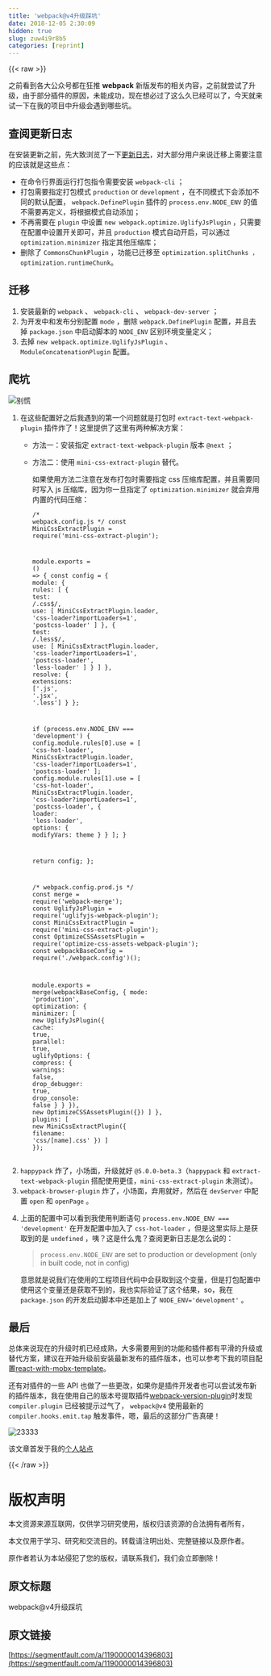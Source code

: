 ```yaml
---
title: 'webpack@v4升级踩坑' 
date: 2018-12-05 2:30:09
hidden: true
slug: zuw4i9r8b5
categories: [reprint]
---
```


{{< raw >}}

                    
<p>之前看到各大公众号都在狂推 <strong>webpack</strong> 新版发布的相关内容，之前就尝试了升级，由于部分插件的原因，未能成功，现在想必过了这么久已经可以了，今天就来试一下在我的项目中升级会遇到哪些坑。</p>
<h2 id="articleHeader0">查阅更新日志</h2>
<p>在安装更新之前，先大致浏览了一下<a href="https://github.com/webpack/webpack/releases/tag/v4.0.0" rel="nofollow noreferrer" target="_blank">更新日志</a>，对大部分用户来说迁移上需要注意的应该就是这些点：</p>
<ul>
<li>在命令行界面运行打包指令需要安装 <code>webpack-cli</code> ；</li>
<li>打包需要指定打包模式 <code>production</code> or <code>development</code> ，在不同模式下会添加不同的默认配置， <code>webpack.DefinePlugin</code> 插件的 <code>process.env.NODE_ENV</code> 的值不需要再定义，将根据模式自动添加；</li>
<li>不再需要在 <code>plugin</code> 中设置 <code>new webpack.optimize.UglifyJsPlugin</code> ，只需要在配置中设置开关即可，并且 <code>production</code> 模式自动开启，可以通过 <code>optimization.minimizer</code> 指定其他压缩库；</li>
<li>删除了 <code>CommonsChunkPlugin</code> ，功能已迁移至 <code>optimization.splitChunks ，</code> <code>optimization.runtimeChunk</code>。</li>
</ul>
<h2 id="articleHeader1">迁移</h2>
<ol>
<li>安装最新的 <code>webpack</code> 、 <code>webpack-cli</code> 、 <code>webpack-dev-server</code> ；</li>
<li>为开发中和发布分别配置 <code>mode</code> ，删除 <code>webpack.DefinePlugin</code> 配置，并且去掉 <code>package.json</code> 中启动脚本的 <code>NODE_ENV</code> 区别环境变量定义；</li>
<li>去掉 <code>new webpack.optimize.UglifyJsPlugin</code> 、 <code>ModuleConcatenationPlugin</code> 配置。</li>
</ol>
<h2 id="articleHeader2">爬坑</h2>
<p><span class="img-wrap"><img data-src="/img/bV8zqy?w=198&amp;h=192" src="https://static.alili.tech/img/bV8zqy?w=198&amp;h=192" alt="别慌" title="别慌" style="cursor: pointer; display: inline;"></span></p>
<ol>
<li>
<p>在这些配置好之后我遇到的第一个问题就是打包时 <code>extract-text-webpack-plugin</code> 插件炸了！这里提供了这里有两种解决方案：</p>
<ul>
<li>方法一：安装指定 <code>extract-text-webpack-plugin</code> 版本 <code>@next</code> ；</li>
<li>
<p>方法二：使用 <code>mini-css-extract-plugin</code> 替代。</p>
<p>如果使用方法二注意在发布打包时需要指定 css 压缩库配置，并且需要同时写入 js 压缩库，因为你一旦指定了 <code>optimization.minimizer</code> 就会弃用内置的代码压缩：</p>
<div class="widget-codetool" style="display:none;">
      <div class="widget-codetool--inner">
      <span class="selectCode code-tool" data-toggle="tooltip" data-placement="top" title="" data-original-title="全选"></span>
      <span type="button" class="copyCode code-tool" data-toggle="tooltip" data-placement="top" data-clipboard-text="/* webpack.config.js */
const MiniCssExtractPlugin = require('mini-css-extract-plugin');

module.exports = () => {
  const config = {
    module: {
      rules: [
        {
          test: /\.css$/,
          use: [
            MiniCssExtractPlugin.loader,
            'css-loader?importLoaders=1',
            'postcss-loader'
          ]
        },
        {
          test: /\.less$/,
          use: [
            MiniCssExtractPlugin.loader,
            'css-loader?importLoaders=1',
            'postcss-loader',
            'less-loader'
          ]
        }
      ]
    },
    resolve: {
      extensions: ['.js', '.jsx', '.less']
    }
  };
  
  if (process.env.NODE_ENV === 'development') {
    config.module.rules[0].use = [
      'css-hot-loader',
      MiniCssExtractPlugin.loader,
      'css-loader?importLoaders=1',
      'postcss-loader'
    ];
    config.module.rules[1].use = [
      'css-hot-loader',
      MiniCssExtractPlugin.loader,
      'css-loader?importLoaders=1',
      'postcss-loader',
      {
        loader: 'less-loader',
        options: {
          modifyVars: theme
        }
      }
    ];
  }

  return config;
};

/* webpack.config.prod.js */
const merge = require('webpack-merge');
const UglifyJsPlugin = require('uglifyjs-webpack-plugin');
const MiniCssExtractPlugin = require('mini-css-extract-plugin');
const OptimizeCSSAssetsPlugin = require('optimize-css-assets-webpack-plugin');
const webpackBaseConfig = require('./webpack.config')();

module.exports = merge(webpackBaseConfig, {
  mode: 'production',
  optimization: {
    minimizer: [
      new UglifyJsPlugin({
        cache: true,
        parallel: true,
        uglifyOptions: {
          compress: {
            warnings: false,
            drop_debugger: true,
            drop_console: false
          }
        }
      }),
      new OptimizeCSSAssetsPlugin({})
    ]
  },
  plugins: [
    new MiniCssExtractPlugin({
      filename: 'css/[name].css'
    })
  ]
});" title="" data-original-title="复制"></span>
      <span type="button" class="saveToNote code-tool" data-toggle="tooltip" data-placement="top" title="" data-original-title="放进笔记"></span>
      </div>
      </div><pre class="javascript hljs"><code class="javascript"><span class="hljs-comment">/* webpack.config.js */</span>
<span class="hljs-keyword">const</span> MiniCssExtractPlugin = <span class="hljs-built_in">require</span>(<span class="hljs-string">'mini-css-extract-plugin'</span>);

<span class="hljs-built_in">module</span>.exports = <span class="hljs-function"><span class="hljs-params">()</span> =&gt;</span> {
  <span class="hljs-keyword">const</span> config = {
    <span class="hljs-attr">module</span>: {
      <span class="hljs-attr">rules</span>: [
        {
          <span class="hljs-attr">test</span>: <span class="hljs-regexp">/\.css$/</span>,
          <span class="hljs-attr">use</span>: [
            MiniCssExtractPlugin.loader,
            <span class="hljs-string">'css-loader?importLoaders=1'</span>,
            <span class="hljs-string">'postcss-loader'</span>
          ]
        },
        {
          <span class="hljs-attr">test</span>: <span class="hljs-regexp">/\.less$/</span>,
          <span class="hljs-attr">use</span>: [
            MiniCssExtractPlugin.loader,
            <span class="hljs-string">'css-loader?importLoaders=1'</span>,
            <span class="hljs-string">'postcss-loader'</span>,
            <span class="hljs-string">'less-loader'</span>
          ]
        }
      ]
    },
    <span class="hljs-attr">resolve</span>: {
      <span class="hljs-attr">extensions</span>: [<span class="hljs-string">'.js'</span>, <span class="hljs-string">'.jsx'</span>, <span class="hljs-string">'.less'</span>]
    }
  };
  
  <span class="hljs-keyword">if</span> (process.env.NODE_ENV === <span class="hljs-string">'development'</span>) {
    config.module.rules[<span class="hljs-number">0</span>].use = [
      <span class="hljs-string">'css-hot-loader'</span>,
      MiniCssExtractPlugin.loader,
      <span class="hljs-string">'css-loader?importLoaders=1'</span>,
      <span class="hljs-string">'postcss-loader'</span>
    ];
    config.module.rules[<span class="hljs-number">1</span>].use = [
      <span class="hljs-string">'css-hot-loader'</span>,
      MiniCssExtractPlugin.loader,
      <span class="hljs-string">'css-loader?importLoaders=1'</span>,
      <span class="hljs-string">'postcss-loader'</span>,
      {
        <span class="hljs-attr">loader</span>: <span class="hljs-string">'less-loader'</span>,
        <span class="hljs-attr">options</span>: {
          <span class="hljs-attr">modifyVars</span>: theme
        }
      }
    ];
  }

  <span class="hljs-keyword">return</span> config;
};

<span class="hljs-comment">/* webpack.config.prod.js */</span>
<span class="hljs-keyword">const</span> merge = <span class="hljs-built_in">require</span>(<span class="hljs-string">'webpack-merge'</span>);
<span class="hljs-keyword">const</span> UglifyJsPlugin = <span class="hljs-built_in">require</span>(<span class="hljs-string">'uglifyjs-webpack-plugin'</span>);
<span class="hljs-keyword">const</span> MiniCssExtractPlugin = <span class="hljs-built_in">require</span>(<span class="hljs-string">'mini-css-extract-plugin'</span>);
<span class="hljs-keyword">const</span> OptimizeCSSAssetsPlugin = <span class="hljs-built_in">require</span>(<span class="hljs-string">'optimize-css-assets-webpack-plugin'</span>);
<span class="hljs-keyword">const</span> webpackBaseConfig = <span class="hljs-built_in">require</span>(<span class="hljs-string">'./webpack.config'</span>)();

<span class="hljs-built_in">module</span>.exports = merge(webpackBaseConfig, {
  <span class="hljs-attr">mode</span>: <span class="hljs-string">'production'</span>,
  <span class="hljs-attr">optimization</span>: {
    <span class="hljs-attr">minimizer</span>: [
      <span class="hljs-keyword">new</span> UglifyJsPlugin({
        <span class="hljs-attr">cache</span>: <span class="hljs-literal">true</span>,
        <span class="hljs-attr">parallel</span>: <span class="hljs-literal">true</span>,
        <span class="hljs-attr">uglifyOptions</span>: {
          <span class="hljs-attr">compress</span>: {
            <span class="hljs-attr">warnings</span>: <span class="hljs-literal">false</span>,
            <span class="hljs-attr">drop_debugger</span>: <span class="hljs-literal">true</span>,
            <span class="hljs-attr">drop_console</span>: <span class="hljs-literal">false</span>
          }
        }
      }),
      <span class="hljs-keyword">new</span> OptimizeCSSAssetsPlugin({})
    ]
  },
  <span class="hljs-attr">plugins</span>: [
    <span class="hljs-keyword">new</span> MiniCssExtractPlugin({
      <span class="hljs-attr">filename</span>: <span class="hljs-string">'css/[name].css'</span>
    })
  ]
});</code></pre>
</li>
</ul>
</li>
<li>
<code>happypack</code> 炸了，小场面，升级就好 <code>@5.0.0-beta.3</code>（<code>happypack</code> 和 <code>extract-text-webpack-plugin</code> 搭配使用更佳，<code>mini-css-extract-plugin</code> 未测试）。</li>
<li>
<code>webpack-browser-plugin</code> 炸了，小场面，弃用就好，然后在 <code>devServer</code> 中配置 <code>open</code> 和 <code>openPage</code> 。</li>
<li>
<p>上面的配置中可以看到我使用判断语句 <code>process.env.NODE_ENV === 'development'</code> 在开发配置中加入了 <code>css-hot-loader</code> ，但是这里实际上是获取到的是 <code>undefined</code> ，咦？这是什么鬼？查阅更新日志是怎么说的：</p>
<blockquote>
<code>process.env.NODE_ENV</code> are set to production or development (only in built code, not in config)</blockquote>
<p>意思就是说我们在使用的工程项目代码中会获取到这个变量，但是打包配置中使用这个变量还是获取不到的，我也实际验证了这个结果，so，我在 <code>package.json</code> 的开发启动脚本中还是加上了 <code>NODE_ENV='development'</code> 。</p>
</li>
</ol>
<h2 id="articleHeader3">最后</h2>
<p>总体来说现在的升级时机已经成熟，大多需要用到的功能和插件都有平滑的升级或替代方案，建议在开始升级前安装最新发布的插件版本，也可以参考下我的项目配置<a href="https://github.com/bingqichen/react-with-mobx-template.git" rel="nofollow noreferrer" target="_blank">react-with-mobx-template</a>。</p>
<p>还有对插件的一些 API 也做了一些更改，如果你是插件开发者也可以尝试发布新的插件版本，我在使用自己的版本号提取插件<a href="https://www.npmjs.com/package/webpack-version-plugin" rel="nofollow noreferrer" target="_blank">webpack-version-plugin</a>时发现 <code>compiler.plugin</code> 已经被提示过气了， <code>webpack@v4</code> 使用最新的 <code>compiler.hooks.emit.tap</code> 触发事件，嗯，最后的这部分广告真硬！</p>
<p><span class="img-wrap"><img data-src="/img/bV8zvb?w=100&amp;h=100" src="https://static.alili.tech/img/bV8zvb?w=100&amp;h=100" alt="23333" title="23333" style="cursor: pointer; display: inline;"></span></p>
<p>该文章首发于我的<a href="https://bingqichen.me/" rel="nofollow noreferrer" target="_blank">个人站点</a></p>

                
{{< /raw >}}

# 版权声明
本文资源来源互联网，仅供学习研究使用，版权归该资源的合法拥有者所有，

本文仅用于学习、研究和交流目的。转载请注明出处、完整链接以及原作者。

原作者若认为本站侵犯了您的版权，请联系我们，我们会立即删除！

## 原文标题
webpack@v4升级踩坑

## 原文链接
[https://segmentfault.com/a/1190000014396803](https://segmentfault.com/a/1190000014396803)

